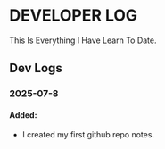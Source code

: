 # DEVELOPER LOG
This Is Everything I Have Learn To Date.

## Dev Logs

### 2025-07-8
#### Added:
- I created my first github repo notes.
